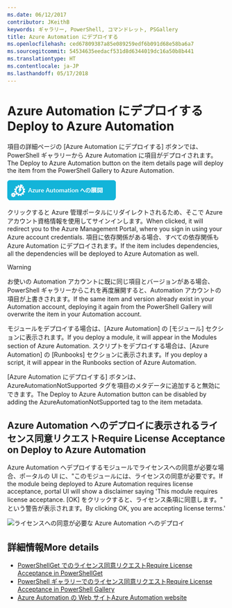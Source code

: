 ```yaml
---
ms.date: 06/12/2017
contributor: JKeithB
keywords: ギャラリー, PowerShell, コマンドレット, PSGallery
title: Azure Automation にデプロイする
ms.openlocfilehash: ced67809387a85e089259edf6b091d68e58ba6a7
ms.sourcegitcommit: 54534635eedacf531d8d6344019dc16a50b8b441
ms.translationtype: HT
ms.contentlocale: ja-JP
ms.lasthandoff: 05/17/2018
---
```

# <a name="deploy-to-azure-automation"></a><span data-ttu-id="1d459-103">Azure Automation にデプロイする</span><span class="sxs-lookup"><span data-stu-id="1d459-103">Deploy to Azure Automation</span></span>

<span data-ttu-id="1d459-104">項目の詳細ページの [Azure Automation にデプロイする] ボタンでは、PowerShell ギャラリーから Azure Automation に項目がデプロイされます。</span><span class="sxs-lookup"><span data-stu-id="1d459-104">The Deploy to Azure Automation button on the item details page will deploy the item from the PowerShell Gallery to Azure Automation.</span></span>

![[Azure Automation にデプロイする] ボタン](../../Images/DeployToAzureAutomationButton.png)

<span data-ttu-id="1d459-106">クリックすると Azure 管理ポータルにリダイレクトされるため、そこで Azure アカウント資格情報を使用してサインインします。</span><span class="sxs-lookup"><span data-stu-id="1d459-106">When clicked, it will redirect you to the Azure Management Portal, where you sign in using your Azure account credentials.</span></span>
<span data-ttu-id="1d459-107">項目に依存関係がある場合、すべての依存関係も Azure Automation にデプロイされます。</span><span class="sxs-lookup"><span data-stu-id="1d459-107">If the item includes dependencies, all the dependencies will be deployed to Azure Automation as well.</span></span>

> [!WARNING]
> <span data-ttu-id="1d459-108">お使いの Automation アカウントに既に同じ項目とバージョンがある場合、PowerShell ギャラリーからこれを再度展開すると、Automation アカウントの項目が上書きされます。</span><span class="sxs-lookup"><span data-stu-id="1d459-108">If the same item and version already exist in your Automation account, deploying it again from the PowerShell Gallery will overwrite the item in your Automation account.</span></span>

<span data-ttu-id="1d459-109">モジュールをデプロイする場合は、[Azure Automation] の [モジュール] セクションに表示されます。</span><span class="sxs-lookup"><span data-stu-id="1d459-109">If you deploy a module, it will appear in the Modules section of Azure Automation.</span></span>  <span data-ttu-id="1d459-110">スクリプトをデプロイする場合は、[Azure Automation] の [Runbooks] セクションに表示されます。</span><span class="sxs-lookup"><span data-stu-id="1d459-110">If you deploy a script, it will appear in the Runbooks section of Azure Automation.</span></span>

<span data-ttu-id="1d459-111">[Azure Automation にデプロイする] ボタンは、AzureAutomationNotSupported タグを項目のメタデータに追加すると無効にできます。</span><span class="sxs-lookup"><span data-stu-id="1d459-111">The Deploy to Azure Automation button can be disabled by adding the AzureAutomationNotSupported tag to the item metadata.</span></span>

## <a name="require-license-acceptance-on-deploy-to-azure-automation"></a><span data-ttu-id="1d459-112">Azure Automation へのデプロイに表示されるライセンス同意リクエスト</span><span class="sxs-lookup"><span data-stu-id="1d459-112">Require License Acceptance on Deploy to Azure Automation</span></span>

<span data-ttu-id="1d459-113">Azure Automation へデプロイするモジュールでライセンスへの同意が必要な場合、ポータルの UI に、"このモジュールには、ライセンスの同意が必要です。</span><span class="sxs-lookup"><span data-stu-id="1d459-113">If the module being deployed to Azure Automation requires license acceptance, portal UI will show a disclaimer saying 'This module requires license acceptance.</span></span> <span data-ttu-id="1d459-114">[OK] をクリックすると、ライセンス条項に同意します。" という警告が表示されます。</span><span class="sxs-lookup"><span data-stu-id="1d459-114">By clicking OK, you are accepting license terms.'</span></span>

![ライセンスへの同意が必要な Azure Automation へのデプロイ](../../Images/DeployToAzureAutomationRequireLicenseAcceptanceDisclaimer.png)

## <a name="more-details"></a><span data-ttu-id="1d459-116">詳細情報</span><span class="sxs-lookup"><span data-stu-id="1d459-116">More details</span></span>

- [<span data-ttu-id="1d459-117">PowerShellGet でのライセンス同意リクエスト</span><span class="sxs-lookup"><span data-stu-id="1d459-117">Require License Acceptance in PowerShellGet</span></span>](../../concepts/module-license-acceptance.md)
- [<span data-ttu-id="1d459-118">PowerShell ギャラリーでのライセンス同意リクエスト</span><span class="sxs-lookup"><span data-stu-id="1d459-118">Require License Acceptance in PowerShell Gallery</span></span>](items-that-require-license-acceptance.md)
- [<span data-ttu-id="1d459-119">Azure Automation の Web サイト</span><span class="sxs-lookup"><span data-stu-id="1d459-119">Azure Automation website</span></span>](http://azure.microsoft.com/services/automation/)
